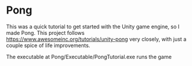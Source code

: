 # Pong
This was a quick tutorial to get started with the Unity game engine, so I made Pong. 
This project follows https://www.awesomeinc.org/tutorials/unity-pong very closely, with just a couple spice of life improvements.

The executable at Pong/Executable/PongTutorial.exe runs the game
